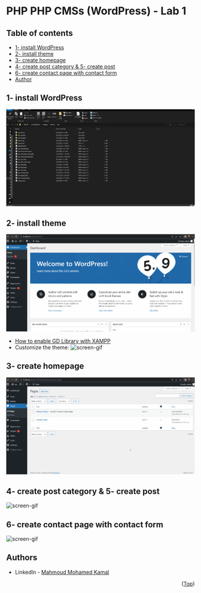 # PHP PHP CMSs (WordPress) - Lab 1

## Table of contents
- [1- install WordPress](#1--install-WordPress)
- [2- install theme](#2--install-theme)
- [3- create homepage](#3--create-homepage)
- [4- create post category & 5- create post](#4--create-post-category--5--create-post)
- [6- create contact page with contact form](#6--create-contact-page-with-contact-form)
- [Author](#authors)

## 1- install WordPress
![screen-gif](./GIFs/LAB1.1.gif)

## 2- install theme
![screen-gif](./GIFs/LAB1.2.0.gif)
- [How to enable GD Library with XAMPP](https://write.corbpie.com/how-to-enable-gd-library-with-xampp-php-8-on-windows/) 
- Customize the theme: 
![screen-gif](./GIFs/LAB1.2.1.gif)

## 3- create homepage
![screen-gif](./GIFs/LAB1.3.gif)

## 4- create post category & 5- create post
![screen-gif](./GIFs/LAB1.4_5.gif)

## 6- create contact page with contact form
![screen-gif](./GIFs/LAB1.6.gif)


## Authors

* LinkedIn - [Mahmoud Mohamed Kamal](https://www.linkedin.com/in/mahmoudfierro98)

<p align="right">(<a href="#top">Top</a>)</p>